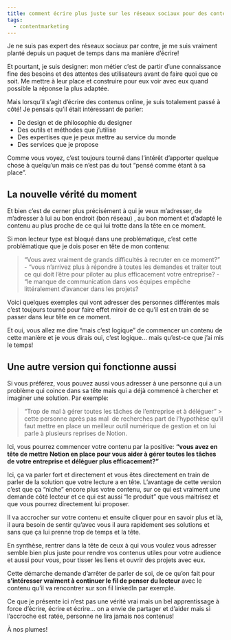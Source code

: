 ```yaml
---
title: comment écrire plus juste sur les réseaux sociaux pour des contenus plus utiles pour votre audience
tags:
  - contentmarketing
---
```

Je ne suis pas expert des réseaux sociaux par contre, je me suis vraiment planté depuis un paquet de temps dans ma manière d’écrire!

Et pourtant, je suis designer: mon métier c’est de partir d’une connaissance fine des besoins et des attentes des utilisateurs avant de faire quoi que ce soit. Me mettre à leur place et construire pour eux voir avec eux quand possible la réponse la plus adaptée.

Mais lorsqu’il s’agit d’écrire des contenus online, je suis totalement passé à côté! Je pensais qu’il était intéressant de parler:

-   De design et de philosophie du designer
-   Des outils et méthodes que j’utilise
-   Des expertises que je peux mettre au service du monde
-   Des services que je propose

Comme vous voyez, c’est toujours tourné dans l’intérêt d’apporter quelque chose à quelqu’un mais ce n’est pas du tout “pensé comme étant à sa place”.

## La nouvelle vérité du moment

Et bien c’est de cerner plus précisément à qui je veux m’adresser, de m’adresser à lui au bon endroit (bon réseau) , au bon moment et d’adapté le contenu au plus proche de ce qui lui trotte dans la tête en ce moment.

Si mon lecteur type est bloqué dans une problématique, c’est cette problématique que je dois poser en tête de mon contenu:

> “Vous avez vraiment de grands difficultés à recruter en ce moment?” - “vous n’arrivez plus à répondre à toutes les demandes et traiter tout ce qui doit l’être pour piloter au plus efficacement votre entreprise? - “le manque de communication dans vos équipes empêche littéralement d’avancer dans les projets?

Voici quelques exemples qui vont adresser des personnes différentes mais c’est toujours tourné pour faire effet miroir de ce qu’il est en train de se passer dans leur tête en ce moment.

Et oui, vous allez me dire “mais c’est logique” de commencer un contenu de cette manière et je vous dirais oui, c’est logique… mais qu’est-ce que j’ai mis le temps!

## Une autre version qui fonctionne aussi

Si vous préférez, vous pouvez aussi vous adresser à une personne qui a un problème qui coince dans sa tête mais qui a déjà commencé à chercher et imaginer une solution. Par exemple:

> “Trop de mal à gérer toutes les tâches de l’entreprise et à déléguer” > cette personne après pas mal  de recherches part de l’hypothèse qu’il faut mettre en place un meilleur outil numérique de gestion et on lui parle à plusieurs reprises de Notion.


Ici, vous pourrez commencer votre contenu par la positive: **“vous avez en tête de mettre Notion en place pour vous aider à gérer toutes les tâches de votre entreprise et déléguer plus efficacement?”**

Ici, ça va parler fort et directement et vous êtes directement en train de parler de la solution que votre lecture a en tête. L’avantage de cette version c’est que ça “niche” encore plus votre contenu, sur ce qui est vraiment une demande côté lecteur et ce qui est aussi “le produit” que vous maitrisez et que vous pourrez directement lui proposer.

Il va accrocher sur votre contenu et ensuite cliquer pour en savoir plus et là, il aura besoin de sentir qu’avec vous il aura rapidement ses solutions et sans que ça lui prenne trop de temps et la tête.

En synthèse, rentrer dans la tête de ceux à qui vous voulez vous adresser semble bien plus juste pour rendre vos contenus utiles pour votre audience et aussi pour vous, pour tisser les liens et ouvrir des projets avec eux.

Cette démarche demande d’arrêter de parler de soi, de ce qu’on fait pour **s’intéresser vraiment à continuer le fil de penser du lecteur** avec le contenu qu’il va rencontrer sur son fil linkedIn par exemple.


Ce que je présente ici n’est pas une vérité vrai mais un bel apprentissage à force d’écrire, écrire et écrire... on a envie de partager et d’aider mais si l’accroche est ratée, personne ne lira jamais nos contenus!


À nos plumes!